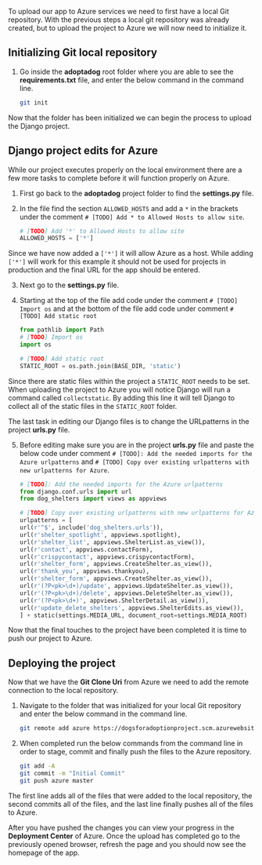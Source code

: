 To upload our app to Azure services we need to first have a local Git repository. With the previous steps a local git repository was already created, but to upload the project to Azure we will now need to initialize it. 

## Initializing Git local repository

1. Go inside the **adoptadog** root folder where you are able to see the **requirements.txt** file, and enter the below command in the command line.

    ```bash
    git init
    ```

Now that the folder has been initialized we can begin the process to upload the Django project.

## Django project edits for Azure

While our project executes properly on the local environment there are a few more tasks to complete before it will function properly on Azure.

1. First go back to the **adoptadog** project folder to find the **settings.py** file. 

2. In the file find the section `ALLOWED_HOSTS` and add a `*` in the brackets under the comment `# [TODO] Add * to Allowed Hosts to allow site`. 

    ```python
    # [TODO] Add '*' to Allowed Hosts to allow site
    ALLOWED_HOSTS = ['*']
    ```

Since we have now added a `['*']` it will allow Azure as a host. While adding `['*']` will work for this example it should not be used for projects in production and the final URL for the app should be entered.

3. Next go to the **settings.py** file.

4. Starting at the top of the file add code under the comment `# [TODO] Import os` and at the bottom of the file add code under comment `# [TODO] Add static root`

    ```python
    from pathlib import Path
    # [TODO] Import os
    import os

    # [TODO] Add static root
    STATIC_ROOT = os.path.join(BASE_DIR, 'static')
    ```

Since there are static files within the project a `STATIC_ROOT` needs to be set. When uploading the project to Azure you will notice Django will run a command called `collectstatic`. By adding this line it will tell Django to collect all of the static files in the `STATIC_ROOT` folder.

The last task in editing our Django files is to change the URLpatterns in the project **urls.py** file.

5. Before editing make sure you are in the project **urls.py** file and paste the below code under comment `# [TODO]: Add the needed imports for the Azure urlpatterns` and `# [TODO] Copy over existing urlpatterns with new urlpatterns for Azure`.

    ```python
    # [TODO]: Add the needed imports for the Azure urlpatterns
    from django.conf.urls import url
    from dog_shelters import views as appviews

    # [TODO] Copy over existing urlpatterns with new urlpatterns for Azure
    urlpatterns = [
    url(r'^$', include('dog_shelters.urls')),
    url(r'shelter_spotlight', appviews.spotlight),
    url(r'shelter_list', appviews.ShelterList.as_view()),
    url(r'contact', appviews.contactForm),
    url(r'crispycontact', appviews.crispycontactForm),
    url(r'shelter_form', appviews.CreateShelter.as_view()),
    url(r'thank_you', appviews.thankyou),
    url(r'shelter_form', appviews.CreateShelter.as_view()),
    url(r'(?P<pk>\d+)/update', appviews.UpdateShelter.as_view()),
    url(r'(?P<pk>\d+)/delete', appviews.DeleteShelter.as_view()),
    url(r'(?P<pk>\d+)', appviews.ShelterDetail.as_view()),
    url(r'update_delete_shelters', appviews.ShelterEdits.as_view()),
    ] + static(settings.MEDIA_URL, document_root=settings.MEDIA_ROOT)
    ```

Now that the final touches to the project have been completed it is time to push our project to Azure. 

## Deploying the project

Now that we have the **Git Clone Uri** from Azure we need to add the remote connection to the local repository. 

1. Navigate to the folder that was initialized for your local Git repository and enter the below command in the command line.

    ```bash
    git remote add azure https://dogsforadoptionproject.scm.azurewebsites.net:443/dogsforadoptionproject.git
    ```

2. When completed run the below commands from the command line in order to stage, commit and finally push the files to the Azure repository.

    ```bash
    git add -A
    git commit -m "Initial Commit"
    git push azure master
    ```

The first line adds all of the files that were added to the local repository, the second commits all of the files, and the last line finally pushes all of the files to Azure.

After you have pushed the changes you can view your progress in the **Deployment Center** of Azure. Once the upload has completed go to the previously opened browser, refresh the page and you should now see the homepage of the app.